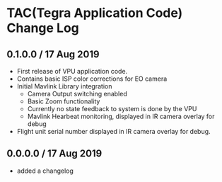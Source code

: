 # TAC(Tegra Application Code) Change Log

## 0.1.0.0 / 17 Aug 2019

- First release of VPU application code.
- Contains basic ISP color corrections for EO camera
- Initial Mavlink Library integration
  - Camera Output switching enabled
  - Basic Zoom functionality
  - Currently no state feedback to system is done by the VPU
  -  Mavlink Hearbeat monitoring, displayed in IR camera overlay for debug 
- Flight unit serial number displayed in IR camera overlay for debug.

## 0.0.0.0 / 17 Aug 2019

- added a changelog
